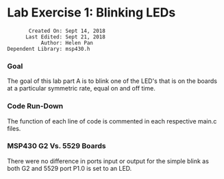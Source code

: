 # Lab Exercise 1: Blinking LEDs

           Created On: Sept 14, 2018
          Last Edited: Sept 21, 2018
               Author: Helen Pan
    Dependent Library: msp430.h

### Goal

The goal of this lab part A is to blink one of the LED's that is on the boards at a particular symmetric rate, equal on and off time.

### Code Run-Down

The function of each line of code is commented in each respective main.c files.

### MSP430 G2 Vs. 5529 Boards

There were no difference in ports input or output for the simple blink as both G2 and 5529 port P1.0 is set to an LED.
